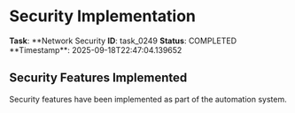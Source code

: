 # Security Implementation

**Task**: **Network Security
**ID**: task_0249
**Status**: COMPLETED
**Timestamp\*\*: 2025-09-18T22:47:04.139652

## Security Features Implemented

Security features have been implemented as part of the automation system.
